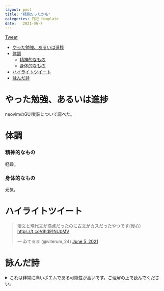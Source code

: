 ```yaml
---
layout: post
title: "軽躁だったかも"
categories: 日記 template
date:   2021-06-7
---
```


<a href="https://twitter.com/share?ref_src=twsrc%5Etfw" class="twitter-share-button" data-show-count="false">Tweet</a><script async src="https://platform.twitter.com/widgets.js" charset="utf-8"></script>

<!-- START doctoc generated TOC please keep comment here to allow auto update -->
<!-- DON'T EDIT THIS SECTION, INSTEAD RE-RUN doctoc TO UPDATE -->

- [やった勉強、あるいは進捗](#%E3%82%84%E3%81%A3%E3%81%9F%E5%8B%89%E5%BC%B7%E3%81%82%E3%82%8B%E3%81%84%E3%81%AF%E9%80%B2%E6%8D%97)
- [体調](#%E4%BD%93%E8%AA%BF)
    - [精神的なもの](#%E7%B2%BE%E7%A5%9E%E7%9A%84%E3%81%AA%E3%82%82%E3%81%AE)
    - [身体的なもの](#%E8%BA%AB%E4%BD%93%E7%9A%84%E3%81%AA%E3%82%82%E3%81%AE)
- [ハイライトツイート](#%E3%83%8F%E3%82%A4%E3%83%A9%E3%82%A4%E3%83%88%E3%83%84%E3%82%A4%E3%83%BC%E3%83%88)
- [詠んだ詩](#%E8%A9%A0%E3%82%93%E3%81%A0%E8%A9%A9)

<!-- END doctoc generated TOC please keep comment here to allow auto update -->

# やった勉強、あるいは進捗

neovimのGUI実装について調べた。

# 体調

### 精神的なもの

軽躁。

### 身体的なもの

元気。

# ハイライトツイート

<blockquote class="twitter-tweet"><p lang="ja" dir="ltr">漢文と現代文が満点だったのに古文がカスだったやつです(慢心) <a href="https://t.co/dhd91NUbMV">https://t.co/dhd91NUbMV</a></p>&mdash; ゐてるま (@viterum_24) <a href="https://twitter.com/viterum_24/status/1401256220636241920?ref_src=twsrc%5Etfw">June 5, 2021</a></blockquote> <script async src="https://platform.twitter.com/widgets.js" charset="utf-8"></script>

# 詠んだ詩

<details>
<summary>これは非常に痛いポエムである可能性が高いです。ご理解の上で読んでください。</summary>
<blockquote>
<blockquote>
<p></p>
<p>しずかな しずかなへやになる</p>
<p>むなしく むなしくひびくおと</p>
<p>あなたに とどいてほしくて</p>
<p>とどかぬ とどかぬそのおとを</p>
<p>とまって とまらないおとに</p>
<p>こころの こころがなるおとは</p>
<p>あなたに あなたにきこえない？</p>
<p>いつまで いつまでもまってるよ</p>
</blockquote>
<p>2021-06-06-2:20 あの</p>
</blockquote>
</details>
